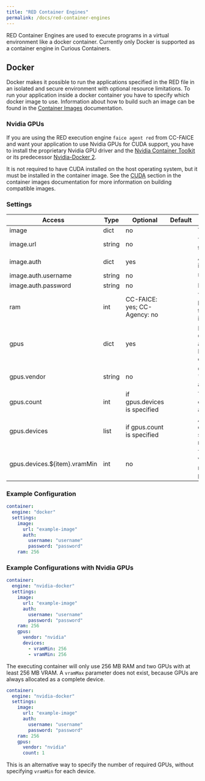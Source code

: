 ```yaml
---
title: "RED Container Engines"
permalink: /docs/red-container-engines
---
```


RED Container Engines are used to execute programs in a virtual environment like a docker container. Currently only Docker is supported as a container engine in Curious Containers.


## Docker

Docker makes it possible to run the applications specified in the RED file in an isolated and secure environment with optional resource limitations. To run your application inside a docker container you have to specify which docker image to use. Information about how to build such an image can be found in the [Container Images](/docs/container-images) documentation.


### Nvidia GPUs

If you are using the RED execution engine `faice agent red` from CC-FAICE and want your application to use Nvidia GPUs for CUDA support, you have to install the proprietary Nvidia GPU driver and the [Nvidia Container Toolkit](https://github.com/NVIDIA/nvidia-docker) or its predecessor [Nvidia-Docker 2](https://github.com/NVIDIA/nvidia-docker).

It is not required to have CUDA installed on the host operating system, but it must be installed in the container image. See the [CUDA](/docs/container-images#cuda) section in the container images documentation for more information on building compatible images.


### Settings

| Access | Type | Optional | Default | Description |
| --- | --- | --- | --- | --- |
| image | dict | no | | The image |
| image.url | string | no | | The URL of the image |
| image.auth | dict | yes | | Authentication information |
| image.auth.username | string | no | | Username |
| image.auth.password | string | no | | Password |
| ram | int | CC-FAICE: yes; CC-Agency: no | | The RAM limitation for the container in MB |
| gpus | dict | yes | | Make Nvidia GPUs available in a Docker container |
| gpus.vendor | string | no | | Currently only "nvidia" allowed |
| gpus.count | int | if gpus.devices is specified | | The number of GPUs to allocate |
| gpus.devices | list | if gpus.count is specified | | A list of GPU devices with specified requirements |
| gpus.devices.${item}.vramMin | int | no | | The minimal VRAM that must be present in MB |


### Example Configuration

```yaml
container:
  engine: "docker"
  settings:
    image:
      url: "example-image"
      auth:
        username: "username"
        password: "password"
    ram: 256
```


### Example Configurations with Nvidia GPUs

```yaml
container:
  engine: "nvidia-docker"
  settings:
    image:
      url: "example-image"
      auth:
        username: "username"
        password: "password"
    ram: 256
    gpus:
      vendor: "nvidia"
      devices:
        - vramMin: 256
        - vramMin: 256
```

The executing container will only use 256 MB RAM and two GPUs with at least 256 MB VRAM. A `vramMax` parameter does not exist, because GPUs are always allocated as a complete device.

```yaml
container:
  engine: "nvidia-docker"
  settings:
    image:
      url: "example-image"
      auth:
        username: "username"
        password: "password"
    ram: 256
    gpus:
      vendor: "nvidia"
      count: 1
```

This is an alternative way to specify the number of required GPUs, without specifying `vramMin` for each device.
